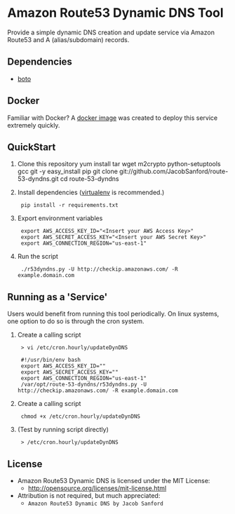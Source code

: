 Amazon Route53 Dynamic DNS Tool
=============
Provide a simple dynamic DNS creation and update service via Amazon Route53 and A (alias/subdomain) records.

Dependencies
-----------
- [boto](https://github.com/boto/boto)

Docker
-----------
Familiar with Docker? A [docker image](https://registry.hub.docker.com/u/jacobsanford/route53-dyndns/) was created to deploy this service extremely quickly.

QuickStart
-----------
1. Clone this repository
        yum install tar wget m2crypto python-setuptools gcc git -y
        easy_install pip
        git clone git://github.com/JacobSanford/route-53-dyndns.git
        cd route-53-dyndns

2. Install dependencies ([virtualenv](http://virtualenv.readthedocs.org/en/latest/) is recommended.)

        pip install -r requirements.txt

3. Export environment variables

        export AWS_ACCESS_KEY_ID="<Insert your AWS Access Key>"
        export AWS_SECRET_ACCESS_KEY="<Insert your AWS Secret Key>"
        export AWS_CONNECTION_REGION="us-east-1"

4. Run the script

        ./r53dyndns.py -U http://checkip.amazonaws.com/ -R example.domain.com


Running as a 'Service'
-----------
Users would benefit from running this tool periodically. On linux systems, one option to do so is through the cron
system.

1. Create a calling script

        > vi /etc/cron.hourly/updateDynDNS

        #!/usr/bin/env bash
        export AWS_ACCESS_KEY_ID=""
        export AWS_SECRET_ACCESS_KEY=""
        export AWS_CONNECTION_REGION="us-east-1"
        /var/opt/route-53-dyndns/r53dyndns.py -U http://checkip.amazonaws.com/ -R example.domain.com

2. Create a calling script

        chmod +x /etc/cron.hourly/updateDynDNS

3. (Test by running script directly)

        > /etc/cron.hourly/updateDynDNS


License
-----------
- Amazon Route53 Dynamic DNS is licensed under the MIT License:
  - http://opensource.org/licenses/mit-license.html
- Attribution is not required, but much appreciated:
  - `Amazon Route53 Dynamic DNS by Jacob Sanford`
